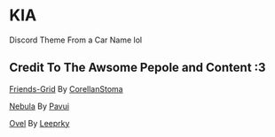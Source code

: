 # KIA
Discord Theme From a Car Name lol

## Credit To The Awsome Pepole and Content :3
[Friends-Grid](https://github.com/CorellanStoma/Friends-Grid) By [CorellanStoma](https://github.com/CorellanStoma)

[Nebula](https://github.com/Pavui/Nebula) By [Pavui](https://github.com/Pavui)

[Ovel](https://github.com/leeprky/Ovel) By [Leeprky](https://github.com/leeprky)
